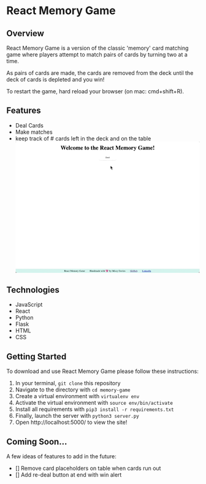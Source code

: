 # React Memory Game 
## Overview
React Memory Game is a version of the classic 'memory' card matching game where
players attempt to match pairs of cards by turning two at a time. 

As pairs of cards are made, the cards are removed from the deck until the 
deck of cards is depleted and you win! 

To restart the game, hard reload your browser (on mac: cmd+shift+R). 

## Features 
- Deal Cards
- Make matches
- keep track of # cards left in the deck and on the table 
![Make word matches for classic memory game](/static/img/memory-game.gif)

## Technologies
- JavaScript
- React
- Python 
- Flask
- HTML
- CSS

## Getting Started  
To download and use React Memory Game please follow these instructions:
1. In your terminal, `git clone` this repository 
2. Navigate to the directory with `cd memory-game`
3. Create a virtual environment with `virtualenv env`
4. Activate the virtual environment with `source env/bin/activate`
6. Install all requirements with `pip3 install -r requirements.txt`
7. Finally, launch the server with `python3 server.py`
8. Open http://localhost:5000/ to view the site!

## Coming Soon...
A few ideas of features to add in the future: 
- [] Remove card placeholders on table when cards run out 
- [] Add re-deal button at end with win alert 